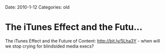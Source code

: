 Date: 2010-1-12
Categories: old

# The iTunes Effect and the Futu...

The iTunes Effect and the Future of Content: <a href="http://bit.ly/5Lha3Y" rel="nofollow">http://bit.ly/5Lha3Y</a> - when will we stop crying for blindsided media execs?
